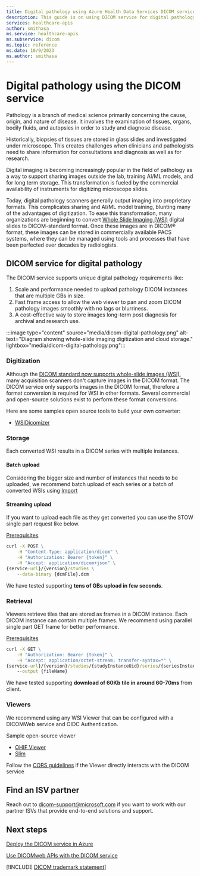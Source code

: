 ```yaml
---
title: Digital pathology using Azure Health Data Services DICOM service
description: This guide is on using DICOM service for digital pathology
services: healthcare-apis
author: smithasa
ms.service: healthcare-apis
ms.subservice: dicom
ms.topic: reference
ms.date: 10/9/2023
ms.author: smithasa
---
```


# Digital pathology using the DICOM service

Pathology is a branch of medical science primarily concerning the cause, origin, and nature of disease. It involves the examination of tissues, organs, bodily fluids, and autopsies in order to study and diagnose disease.

Historically, biopsies of tissues are stored in glass slides and investigated under microscope. This creates challenges when clinicians and pathologists need to share information for consultations and diagnosis as well as for research.  

Digital imaging is becoming increasingly popular in the field of pathology as a way to support sharing images outside the lab, training AI/ML models, and for long term storage. This transformation is fueled by the commercial availability of instruments for digitizing microscope slides.

Today, digital pathology scanners generally output imaging into proprietary formats. This complicates sharing and AI/ML model training, blunting many of the advantages of digitization. To ease this transformation, many organizations are beginning to convert [Whole Slide Imaging (WSI)](https://dicom.nema.org/Dicom/DICOMWSI/) digital slides to DICOM-standard format. Once these images are in DICOM&reg; format, these images can be stored in commercially available PACS systems, where they can be managed using tools and processes that have been perfected over decades by radiologists.

## DICOM service for digital pathology 

The DICOM service supports unique digital pathology requirements like:

1. Scale and performance needed to upload pathology DICOM instances that are multiple GBs in size.
2. Fast frame access to allow the web viewer to pan and zoom DICOM pathology images smoothly with no lags or blurriness.
3. A cost-effective way to store images long-term post diagnosis for archival and research use.


:::image type="content" source="media/dicom-digital-pathology.png" alt-text="Diagram showing whole-slide imaging digitization and cloud storage." lightbox="media/dicom-digital-pathology.png":::

### Digitization

Although the [DICOM standard now supports whole-slide images (WSI)](https://dicom.nema.org/dicom/dicomwsi/), many acquisition scanners don't capture images in the DICOM format. The DICOM service only supports images in the DICOM format, therefore a format conversion is required for WSI in other formats. Several commercial and open-source solutions exist to perform these format conversions.

Here are some samples open source tools to build your own converter:

- [WSIDicomizer](https://github.com/imi-bigpicture/wsidicomizer)

### Storage

Each converted WSI results in a DICOM series with multiple instances. 

#### Batch upload
Considering the bigger size and number of instances that needs to be uploaded, we recommend batch upload of each series or a batch of converted WSIs using [Import](import-files.md)

#### Streaming upload
If you want to upload each file as they get converted you can use the STOW single part request like below.

[Prerequisites](dicomweb-standard-apis-curl.md#prerequisites)

```cmd
curl -X POST \
    -H "Content-Type: application/dicom" \
    -H "Authorization: Bearer {token}" \
    -H "Accept: application/dicom+json" \
{service-url}/{version}/studies \
    --data-binary {dcmFile}.dcm
```

We have tested supporting **tens of GBs upload in few seconds**. 

### Retrieval

Viewers retrieve tiles that are stored as frames in a DICOM instance. Each DICOM instance can contain multiple frames. We recommend using parallel single part GET frame for better performance.

 [Prerequisites](dicomweb-standard-apis-curl.md#prerequisites)

```cmd
curl -X GET \
    -H "Authorization: Bearer {token}" \
    -H "Accept: application/octet-stream; transfer-syntax=*" \
{service-url}/{version}/studies/{studyInstanceUid}/series/{seriesInstanceUid}/instances/{sopInstanceUid}/frames/{frameNumber} \
    --output {fileName}
```

We have tested supporting **download of 60Kb tile in around 60-70ms** from client.

### Viewers

We recommend using any WSI Viewer that can be configured with a DICOMWeb service and OIDC Authentication. 

Sample open-source viewer

- [OHIF Viewer](https://github.com/microsoft/dicom-ohif)
- [Slim](https://github.com/herrmannlab/slim)

Follow the [CORS guidelines](configure-cross-origin-resource-sharing.md) if the Viewer directly interacts with the DICOM service













































































































































































































































































































































































































































































## Find an ISV partner

Reach out to dicom-support@microsoft.com if you want to work with our partner ISVs that provide end-to-end solutions and support.

## Next steps

[Deploy the DICOM service in Azure](deploy-dicom-services-in-azure.md)

[Use DICOMweb APIs with the DICOM service](dicomweb-standard-apis-with-dicom-services.md)

[!INCLUDE [DICOM trademark statement](../includes/healthcare-apis-dicom-trademark.md)]